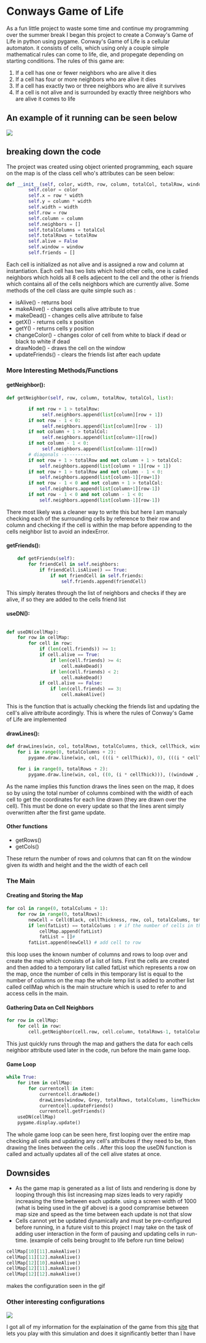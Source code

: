 # Conways Game of Life
As a fun little project to waste some time and continue my programming over the summer break I began this project to create a Conway's Game of Life in python using pygame.
Conway's Game of Life is a cellular automaton. it consists of cells, which using only a couple simple mathematical rules can come to life, die, and propegate depending on starting conditions.
The rules of this game are:
1. If a cell has one or fewer neighbors who are alive it dies
2. If a cell has four or more neighbors who are alive it dies
3. If a cell has exactly two or three neighbors who are alive it survives
4. If a cell is not alive and is surrounded by exactly three neighbors who are alive it comes to life
## An example of it running can be seen below
![](conwaysgame.gif)
## breaking down the code
The project was created using object oriented programming, each square on the map is of the class cell who's attributes can be seen below:
```python
def __init__(self, color, width, row, column, totalCol, totalRow, window):
        self.color = color
        self.x = row * width
        self.y = column * width
        self.width = width
        self.row = row
        self.column = column
        self.neighbors = []
        self.totalColumns = totalCol
        self.totalRows = totalRow
        self.alive = False
        self.window = window
        self.friends = []
```
Each cell is initialized as not alive and is assigned a row and column at instantiation. Each cell has two lists which hold other cells, one is called neighbors which holds all 8 cells adjecent to the cell and the other is friends which contains all of the cells neighbors which are currently alive.
Some methods of the cell class are quite simple such as :
- isAlive() - returns bool 
- makeAlive() - changes cells alive attribute to true
- makeDead() - changes cells alive attribute to false
- getX() - returns cells x position
- getY() - returns cells y position
- changeColor() - changes color of cell from white to black if dead or black to white if dead
- drawNode() - draws the cell on the window
- updateFriends() - clears the friends list after each update

### More Interesting Methods/Functions
#### getNeighbor():
```python
def getNeighbor(self, row, column, totalRow, totalCol, list):

        if not row + 1 > totalRow:
             self.neighbors.append(list[column][row + 1])           
        if not row - 1 < 0:
             self.neighbors.append(list[column][row - 1])
        if not column + 1 > totalCol:
             self.neighbors.append(list[column+1][row])
        if not column - 1 < 0:
             self.neighbors.append(list[column-1][row])
        # diagonals -----------
        if not row + 1 > totalRow and not column + 1 > totalCol:
            self.neighbors.append(list[column + 1][row + 1])
        if not row + 1 > totalRow and not column - 1 < 0:
            self.neighbors.append(list[column-1][row+1])
        if not row - 1 < 0 and not column + 1 > totalCol:
            self.neighbors.append(list[column+1][row-1])
        if not row - 1 < 0 and not column - 1 < 0:
            self.neighbors.append(list[column-1][row-1])
```
There most likely was a cleaner way to write this but here I am manualy checking each of the surrounding cells by reference to their row and column and checking if the cell is within the map before appending to the cells neighbor list to avoid an indexError.

#### getFriends():
```python
    def getFriends(self):
        for friendCell in self.neighbors:
            if friendCell.isAlive() == True:
                if not friendCell in self.friends:
                    self.friends.append(friendCell)
```
This simply iterates through the list of neighbors and checks if they are alive, if so they are added to the cells friend list

#### useDN():
```python

def useDN(cellMap):
    for row in cellMap:
        for cell in row:
            if (len(cell.friends)) >= 1:
            if cell.alive == True:
                if len(cell.friends) >= 4:
                    cell.makeDead()
                if len(cell.friends) < 2:
                    cell.makeDead()
            if cell.alive == False:
                if len(cell.friends) == 3:
                    cell.makeAlive()
```
This is the function that is actually checking the friends list and updating the cell's alive attribute acordingly. This is where the rules of Conway's Game of Life are implemented 

#### drawLines():
```python
def drawLines(win, col, totalRows, totalColumns, thick, cellThick, windowW, windowH):
    for i in range(0, totalColumns + 2):
        pygame.draw.line(win, col, (((i * cellThick)), 0), (((i * cellThick)), windowH), thick) # draws line from the cell's x co-ord to the bottom

    for i in range(0, totalRows + 2):
        pygame.draw.line(win, col, ((0, (i * cellThick))), ((windowW ,(i * cellThick))), thick) # draws line from the cell's y co-ord to the end of the screen

```
As the name implies this function draws the lines seen on the map, it does so by using the total number of columns combined with the width of each cell to get the coordinates for each line drawn (they are drawn over the cell). This must be done on every update so that the lines arent simply overwritten after the first game update.
#### Other functions
- getRows()
- getCols()

These return the number of rows and columns that can fit on the window given its width and height and the the width of each cell 
### The Main
#### Creating and Storing the Map
```python
for col in range(0, totalColums + 1):
    for row in range(0, totalRows):
        newCell = Cell(Black, cellThickness, row, col, totalColums, totalRows, window) # creates new cells
        if len(fatList) == totalColums : # if the number of cells in this list is equal to the width of the map, add list to cellmap and clear for next row
            cellMap.append(fatList)
            fatList = []# 
        fatList.append(newCell) # add cell to row
```
this loop uses the known number of columns and rows to loop over and create the map which consists of a list of lists. First the cells are created and then added to a temporary list called fatList which represents a row on the map, once the number of cells in this temporary list is equal to the number of columns on the map the whole temp list is added to another list called cellMap which is the main structure which is used to refer to and access cells in the main. 

#### Gathering Data on Cell Neighbors
```python
for row in cellMap:
    for cell in row:
        cell.getNeighbor(cell.row, cell.column, totalRows-1, totalColums-1, cellMap)
```
This just quickly runs through the map and gathers the data for each cells neighbor attribute used later in the code, run before the main game loop.

#### Game Loop
```python
while True:
    for item in cellMap:
        for currentcell in item:
            currentcell.drawNode()
            drawLines(window, Grey, totalRows, totalColums, lineThickness, cellThickness, Width, Height)
            currentcell.updateFriends()
            currentcell.getFriends()
    useDN(cellMap)
    pygame.display.update()
```
The whole game loop can be seen here, first looping over the entire map checking all cells and updating any cell's attributes if they need to be, then drawing the lines between the cells . After this loop the useDN function is called and actually updates all of the cell alive states at once.

## Downsides
- As the game map is generated as a list of lists and rendering is done by looping through this list increasing map sizes leads to very rapidly increasing the time between each update. using a screen width of 1000 (what is being used in the gif above) is a good compramise between map size and speed as the time between each update is not that slow
- Cells cannot yet be updated dynamically and must be pre-configured before running, in a future visit to this project I may take on the task of adding user interaction in the form of pausing and updating cells in run-time. (example of cells being brought to life before run time below)
```python
cellMap[10][11].makeAlive()
cellMap[11][12].makeAlive()
cellMap[12][10].makeAlive()
cellMap[12][11].makeAlive()
cellMap[12][12].makeAlive()
```
makes the configuration seen in the gif

### Other interesting configurations
![](gif2.gif)

I got all of my information for the explaination of the game from this [site](https://playgameoflife.com/) that lets you play with this simulation and does it significantly better than I have

